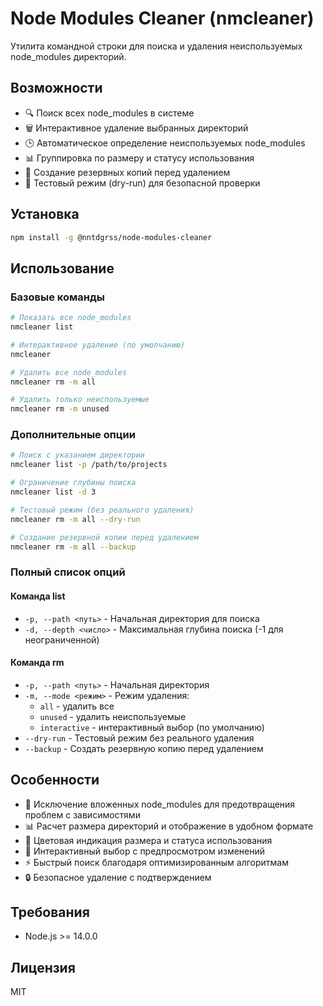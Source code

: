 # Node Modules Cleaner (nmcleaner)

Утилита командной строки для поиска и удаления неиспользуемых node_modules директорий.

## Возможности

- 🔍 Поиск всех node_modules в системе
- 🗑️ Интерактивное удаление выбранных директорий
- 🕒 Автоматическое определение неиспользуемых node_modules
- 📊 Группировка по размеру и статусу использования
- 💾 Создание резервных копий перед удалением
- 🔄 Тестовый режим (dry-run) для безопасной проверки

## Установка

```bash
npm install -g @nntdgrss/node-modules-cleaner
```

## Использование

### Базовые команды

```bash
# Показать все node_modules
nmcleaner list

# Интерактивное удаление (по умолчанию)
nmcleaner

# Удалить все node_modules
nmcleaner rm -m all

# Удалить только неиспользуемые
nmcleaner rm -m unused
```

### Дополнительные опции

```bash
# Поиск с указанием директории
nmcleaner list -p /path/to/projects

# Ограничение глубины поиска
nmcleaner list -d 3

# Тестовый режим (без реального удаления)
nmcleaner rm -m all --dry-run

# Создание резервной копии перед удалением
nmcleaner rm -m all --backup
```

### Полный список опций

#### Команда list

- `-p, --path <путь>` - Начальная директория для поиска
- `-d, --depth <число>` - Максимальная глубина поиска (-1 для неограниченной)

#### Команда rm

- `-p, --path <путь>` - Начальная директория
- `-m, --mode <режим>` - Режим удаления:
  - `all` - удалить все
  - `unused` - удалить неиспользуемые
  - `interactive` - интерактивный выбор (по умолчанию)
- `--dry-run` - Тестовый режим без реального удаления
- `--backup` - Создать резервную копию перед удалением

## Особенности

- 🎯 Исключение вложенных node_modules для предотвращения проблем с зависимостями
- 📊 Расчет размера директорий и отображение в удобном формате
- 🎨 Цветовая индикация размера и статуса использования
- 🔄 Интерактивный выбор с предпросмотром изменений
- ⚡ Быстрый поиск благодаря оптимизированным алгоритмам
- 🔒 Безопасное удаление с подтверждением

## Требования

- Node.js >= 14.0.0

## Лицензия

MIT
